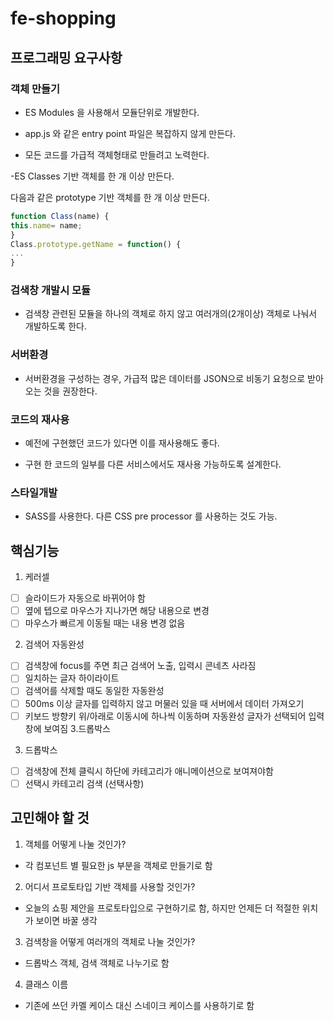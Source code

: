 # fe-shopping

## 프로그래밍 요구사항

### 객체 만들기

- ES Modules 을 사용해서 모듈단위로 개발한다.

- app.js 와 같은 entry point 파일은 복잡하지 않게 만든다.

- 모든 코드를 가급적 객체형태로 만들려고 노력한다.

-ES Classes 기반 객체를 한 개 이상 만든다.

다음과 같은 prototype 기반 객체를 한 개 이상 만든다.

```js
function Class(name) {
this.name= name;
}
Class.prototype.getName = function() {
...
}
```

### 검색창 개발시 모듈

- 검색창 관련된 모듈을 하나의 객체로 하지 않고 여러개의(2개이상) 객체로 나눠서 개발하도록 한다.

### 서버환경

- 서버환경을 구성하는 경우, 가급적 많은 데이터를 JSON으로 비동기 요청으로 받아오는 것을 권장한다.

### 코드의 재사용

- 예전에 구현했던 코드가 있다면 이를 재사용해도 좋다.

- 구현 한 코드의 일부를 다른 서비스에서도 재사용 가능하도록 설계한다.

### 스타일개발

- SASS를 사용한다. 다른 CSS pre processor 를 사용하는 것도 가능.

## 핵심기능

1. 케러셀

- [ ] 슬라이드가 자동으로 바뀌어야 함
- [ ] 옆에 텝으로 마우스가 지나가면 해당 내용으로 변경
- [ ] 마우스가 빠르게 이동될 때는 내용 변경 없음

2. 검색어 자동완성

- [ ] 검색창에 focus를 주면 최근 검색어 노출, 입력시 콘네츠 사라짐
- [ ] 일치하는 글자 하이라이트
- [ ] 검색어를 삭제할 때도 동일한 자동완성
- [ ] 500ms 이상 글자를 입력하지 않고 머물러 있을 때 서버에서 데이터 가져오기
- [ ] 키보드 방향키 위/아래로 이동시에 하나씩 이동하며 자동완성 글자가 선택되어 입력창에 보여짐 3.드롭박스

3. 드롭박스

- [ ] 검색창에 전체 클릭시 하단에 카테고리가 애니메이션으로 보여져야함
- [ ] 선택시 카테고리 검색 (선택사항)

## 고민해야 할 것

1. 객체를 어떻게 나눌 것인가?

- 각 컴포넌트 별 필요한 js 부분을 객체로 만들기로 함

2. 어디서 프로토타입 기반 객체를 사용할 것인가?

- 오늘의 쇼핑 제안을 프로토타입으로 구현하기로 함, 하지만 언제든 더 적절한 위치가 보이면 바꿀 생각

3. 검색창을 어떻게 여러개의 객체로 나눌 것인가?

- 드롭박스 객체, 검색 객체로 나누기로 함

4. 클래스 이름

- 기존에 쓰던 카멜 케이스 대신 스네이크 케이스를 사용하기로 함
